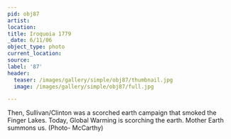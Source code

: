 ```yaml
---
pid: obj87
artist:
location:
title: Iroquoia 1779
_date: 6/11/06
object_type: photo
current_location:
source:
label: '87'
header:
  teaser: /images/gallery/simple/obj87/thumbnail.jpg
  image: /images/gallery/simple/obj87/full.jpg

---
```

Then, Sullivan/Clinton was a scorched earth campaign that smoked the Finger Lakes. Today, Global Warming is scorching the earth. Mother Earth summons us. (Photo- McCarthy)
